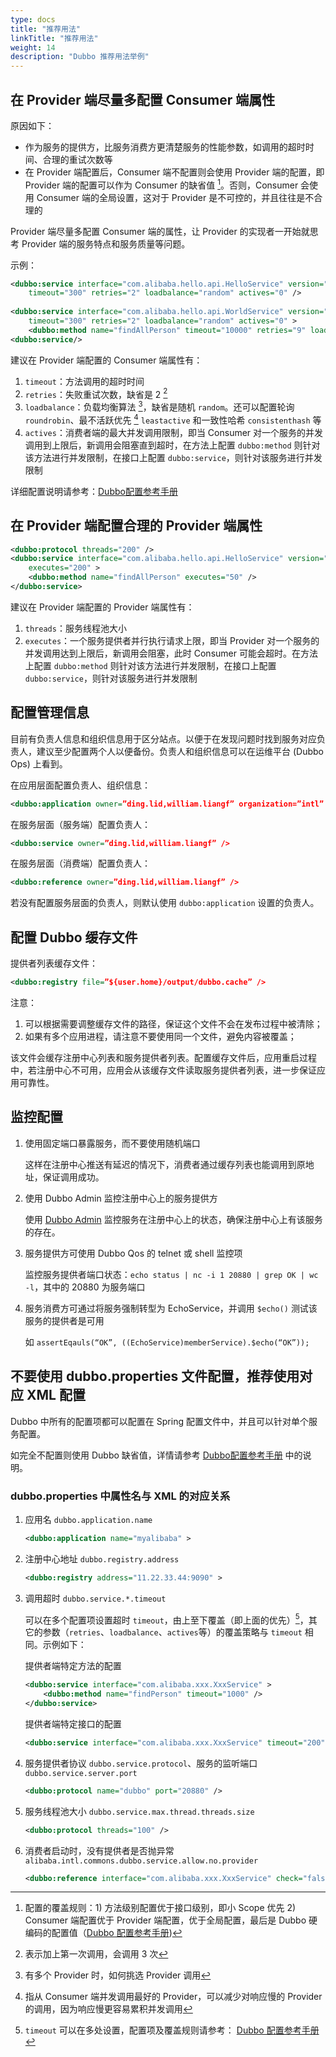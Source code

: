 ```yaml
---
type: docs
title: "推荐用法"
linkTitle: "推荐用法"
weight: 14
description: "Dubbo 推荐用法举例" 
---
```


## 在 Provider 端尽量多配置 Consumer 端属性

原因如下：

* 作为服务的提供方，比服务消费方更清楚服务的性能参数，如调用的超时时间、合理的重试次数等
* 在 Provider 端配置后，Consumer 端不配置则会使用 Provider 端的配置，即 Provider 端的配置可以作为 Consumer 的缺省值 [^1]。否则，Consumer 会使用 Consumer 端的全局设置，这对于 Provider 是不可控的，并且往往是不合理的

Provider 端尽量多配置 Consumer 端的属性，让 Provider 的实现者一开始就思考 Provider 端的服务特点和服务质量等问题。

示例：

```xml
<dubbo:service interface="com.alibaba.hello.api.HelloService" version="1.0.0" ref="helloService"
    timeout="300" retries="2" loadbalance="random" actives="0" />
 
<dubbo:service interface="com.alibaba.hello.api.WorldService" version="1.0.0" ref="helloService"
    timeout="300" retries="2" loadbalance="random" actives="0" >
    <dubbo:method name="findAllPerson" timeout="10000" retries="9" loadbalance="leastactive" actives="5" />
<dubbo:service/>
```

建议在 Provider 端配置的 Consumer 端属性有：

1. `timeout`：方法调用的超时时间
2. `retries`：失败重试次数，缺省是 2 [^2]
3. `loadbalance`：负载均衡算法 [^3]，缺省是随机 `random`。还可以配置轮询 `roundrobin`、最不活跃优先 [^4] `leastactive` 和一致性哈希 `consistenthash` 等
4. `actives`：消费者端的最大并发调用限制，即当 Consumer 对一个服务的并发调用到上限后，新调用会阻塞直到超时，在方法上配置 `dubbo:method` 则针对该方法进行并发限制，在接口上配置 `dubbo:service`，则针对该服务进行并发限制

详细配置说明请参考：[Dubbo配置参考手册](../references/xml/)

## 在 Provider 端配置合理的 Provider 端属性

```xml
<dubbo:protocol threads="200" /> 
<dubbo:service interface="com.alibaba.hello.api.HelloService" version="1.0.0" ref="helloService"
    executes="200" >
    <dubbo:method name="findAllPerson" executes="50" />
</dubbo:service>
```

建议在 Provider 端配置的 Provider 端属性有：

1. `threads`：服务线程池大小
2. `executes`：一个服务提供者并行执行请求上限，即当 Provider 对一个服务的并发调用达到上限后，新调用会阻塞，此时 Consumer 可能会超时。在方法上配置 `dubbo:method` 则针对该方法进行并发限制，在接口上配置 `dubbo:service`，则针对该服务进行并发限制

## 配置管理信息

目前有负责人信息和组织信息用于区分站点。以便于在发现问题时找到服务对应负责人，建议至少配置两个人以便备份。负责人和组织信息可以在运维平台 (Dubbo Ops) 上看到。

在应用层面配置负责人、组织信息：

```xml
<dubbo:application owner=”ding.lid,william.liangf” organization=”intl” />
```

在服务层面（服务端）配置负责人：

```xml
<dubbo:service owner=”ding.lid,william.liangf” />
```

在服务层面（消费端）配置负责人：

```xml
<dubbo:reference owner=”ding.lid,william.liangf” />
```

若没有配置服务层面的负责人，则默认使用 `dubbo:application` 设置的负责人。

## 配置 Dubbo 缓存文件

提供者列表缓存文件：

```xml
<dubbo:registry file=”${user.home}/output/dubbo.cache” />
```

注意：

1. 可以根据需要调整缓存文件的路径，保证这个文件不会在发布过程中被清除；
2. 如果有多个应用进程，请注意不要使用同一个文件，避免内容被覆盖；

该文件会缓存注册中心列表和服务提供者列表。配置缓存文件后，应用重启过程中，若注册中心不可用，应用会从该缓存文件读取服务提供者列表，进一步保证应用可靠性。

## 监控配置

1. 使用固定端口暴露服务，而不要使用随机端口

    这样在注册中心推送有延迟的情况下，消费者通过缓存列表也能调用到原地址，保证调用成功。

2. 使用 Dubbo Admin 监控注册中心上的服务提供方

    使用 [Dubbo Admin](https://github.com/apache/dubbo-admin) 监控服务在注册中心上的状态，确保注册中心上有该服务的存在。

3. 服务提供方可使用 Dubbo Qos 的 telnet 或 shell 监控项

    监控服务提供者端口状态：`echo status | nc -i 1 20880 | grep OK | wc -l`，其中的 20880 为服务端口

4. 服务消费方可通过将服务强制转型为 EchoService，并调用 `$echo()` 测试该服务的提供者是可用

    如 `assertEqauls(“OK”, ((EchoService)memberService).$echo(“OK”));`
    
## 不要使用 dubbo.properties 文件配置，推荐使用对应 XML 配置

Dubbo 中所有的配置项都可以配置在 Spring 配置文件中，并且可以针对单个服务配置。

如完全不配置则使用 Dubbo 缺省值，详情请参考 [Dubbo配置参考手册](../references/xml/) 中的说明。

### dubbo.properties 中属性名与 XML 的对应关系

1. 应用名 `dubbo.application.name`

    ```xml
    <dubbo:application name="myalibaba" >
    ```
    
2. 注册中心地址 `dubbo.registry.address`
   
    ```xml
    <dubbo:registry address="11.22.33.44:9090" >
    ```
    
3. 调用超时 `dubbo.service.*.timeout`

    可以在多个配置项设置超时 `timeout`，由上至下覆盖（即上面的优先）[^5]，其它的参数（`retries`、`loadbalance`、`actives`等）的覆盖策略与 `timeout` 相同。示例如下：

    提供者端特定方法的配置
    
    ```xml 
    <dubbo:service interface="com.alibaba.xxx.XxxService" >
        <dubbo:method name="findPerson" timeout="1000" />
    </dubbo:service>
    ```
    
    提供者端特定接口的配置
    
    ```xml
    <dubbo:service interface="com.alibaba.xxx.XxxService" timeout="200" />
    ```
    
4. 服务提供者协议 `dubbo.service.protocol`、服务的监听端口 `dubbo.service.server.port`

    ```xml
    <dubbo:protocol name="dubbo" port="20880" />
    ```
    
5. 服务线程池大小 `dubbo.service.max.thread.threads.size`

    ```xml
    <dubbo:protocol threads="100" />
    ```
    
6. 消费者启动时，没有提供者是否抛异常 `alibaba.intl.commons.dubbo.service.allow.no.provider`

    ```xml
    <dubbo:reference interface="com.alibaba.xxx.XxxService" check="false" />
    ```
    
[^1]: 配置的覆盖规则：1) 方法级别配置优于接口级别，即小 Scope 优先 2) Consumer 端配置优于 Provider 端配置，优于全局配置，最后是 Dubbo 硬编码的配置值（[Dubbo 配置参考手册](../configuration/properties))
[^2]: 表示加上第一次调用，会调用 3 次
[^3]: 有多个 Provider 时，如何挑选 Provider 调用
[^4]: 指从 Consumer 端并发调用最好的 Provider，可以减少对响应慢的 Provider 的调用，因为响应慢更容易累积并发调用
[^5]: `timeout` 可以在多处设置，配置项及覆盖规则请参考： [Dubbo 配置参考手册](../references/xml/)
